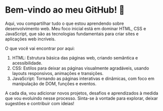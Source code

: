 <h1>Bem-vindo ao meu GitHub! 🚀</h1>
Aqui, vou compartilhar tudo o que estou aprendendo sobre desenvolvimento web. Meu foco inicial está em dominar HTML, CSS e JavaScript, que são as tecnologias fundamentais para criar sites e aplicações web incríveis.

<P>O que você vai encontrar por aqui:</P>
<ol> 
<li> HTML: Estrutura básica das páginas web, criando semântica e acessibilidade. </li>
<li> CSS: Estilos para deixar as páginas visualmente agradáveis, usando layouts responsivos, animações e transições.</li>
<li> JavaScript: Tornando as páginas interativas e dinâmicas, com foco em manipulação de DOM, funções e eventos. </li>
</ol>

<p>A cada dia, vou adicionar novos projetos, desafios e aprendizados à medida que vou evoluindo nesse processo. Sinta-se à vontade para explorar, deixar sugestões e contribuir com ideias!</p>
